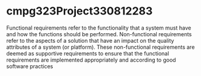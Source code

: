 # cmpg323Project330812283
Functional requirements refer to the functionality that a system must have and how the functions
should be performed. Non-functional requirements refer to the aspects of a solution that have an
impact on the quality attributes of a system (or platform). These non-functional requirements are
deemed as supportive requirements to ensure that the functional requirements are implemented
appropriately and according to good software practices
